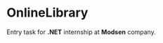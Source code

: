 # OnlineLibrary

Entry task for <strong>.NET</strong> internship at <strong>Modsen</strong> company.
